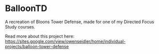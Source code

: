 # BalloonTD
A recreation of Bloons Tower Defense, made for one of my Directed Focus Study courses. 

Read more about this project here: https://sites.google.com/view/owenseidler/home/individual-projects/balloon-tower-defense
